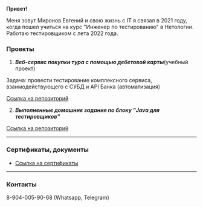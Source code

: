 **Привет!**

Меня зовут Миронов Евгений и свою жизнь с IT я связал в 2021 году, когда пошел учиться на курс "Инженер по тестированию" в Нетологии. Работаю тестировщиком с лета 2022 года.

### **Проекты**

1. **_Веб-сервис покупки тура с помощью дебетовой карты_**(учебный проект)

Задача: провести тестирование комплексного сервиса, взаимодействующего с СУБД и API Банка (автоматизация)

[Ссылка на репозиторий](https://github.com/MironovED/course_project_0522)

2. **_Выполненные домашние задания по блоку "Java для тестировщиков"_**

[Ссылка на репозиторий](https://github.com/MironovED?tab=repositories)

---

### **Сертификаты, документы**

-   [Ссылка на сертификаты](https://github.com/MironovED/MironovED/tree/master/certificate)

---

### **Контакты**

8-904-005-90-68 (Whatsapp, Telegram)
